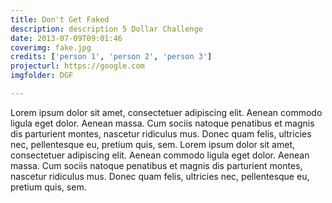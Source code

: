 ```yaml
---
title: Don't Get Faked
description: description 5 Dollar Challenge
date: 2013-07-09T09:01:46
coverimg: fake.jpg
credits: ['person 1', 'person 2', 'person 3']
projecturl: https://google.com
imgfolder: DGF

---
```


Lorem ipsum dolor sit amet, consectetuer adipiscing elit. Aenean commodo ligula
  eget dolor. Aenean massa. Cum sociis natoque penatibus et magnis dis parturient
  montes, nascetur ridiculus mus. Donec quam felis, ultricies nec, pellentesque
  eu, pretium quis, sem. Lorem ipsum dolor sit amet, consectetuer adipiscing elit. Aenean commodo ligula
  eget dolor. Aenean massa. Cum sociis natoque penatibus et magnis dis parturient
  montes, nascetur ridiculus mus. Donec quam felis, ultricies nec, pellentesque
eu, pretium quis, sem.
